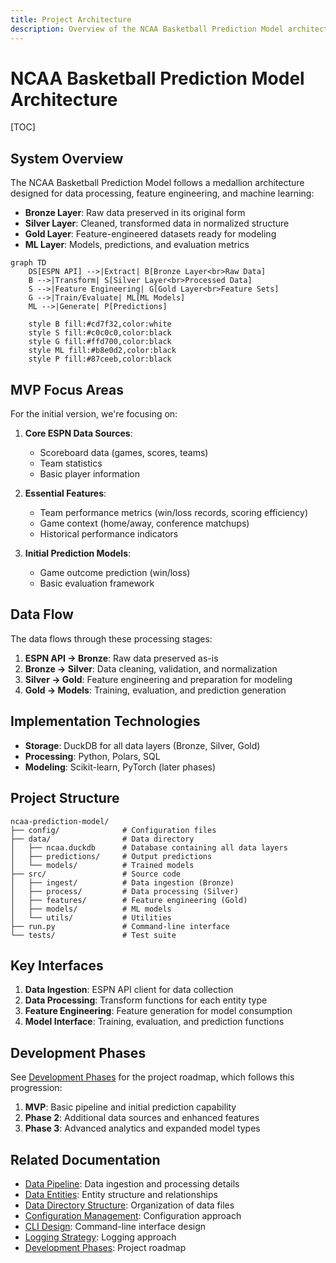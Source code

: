 ```yaml
---
title: Project Architecture
description: Overview of the NCAA Basketball Prediction Model architecture
---
```


# NCAA Basketball Prediction Model Architecture

[TOC]

## System Overview

The NCAA Basketball Prediction Model follows a medallion architecture designed for data processing, feature engineering, and machine learning:

- **Bronze Layer**: Raw data preserved in its original form
- **Silver Layer**: Cleaned, transformed data in normalized structure
- **Gold Layer**: Feature-engineered datasets ready for modeling
- **ML Layer**: Models, predictions, and evaluation metrics

```mermaid
graph TD
    DS[ESPN API] -->|Extract| B[Bronze Layer<br>Raw Data]
    B -->|Transform| S[Silver Layer<br>Processed Data]
    S -->|Feature Engineering| G[Gold Layer<br>Feature Sets]
    G -->|Train/Evaluate| ML[ML Models]
    ML -->|Generate| P[Predictions]

    style B fill:#cd7f32,color:white
    style S fill:#c0c0c0,color:black
    style G fill:#ffd700,color:black
    style ML fill:#b8e0d2,color:black
    style P fill:#87ceeb,color:black
```

## MVP Focus Areas

For the initial version, we're focusing on:

1. **Core ESPN Data Sources**:
   - Scoreboard data (games, scores, teams)
   - Team statistics
   - Basic player information

2. **Essential Features**:
   - Team performance metrics (win/loss records, scoring efficiency)
   - Game context (home/away, conference matchups)
   - Historical performance indicators

3. **Initial Prediction Models**:
   - Game outcome prediction (win/loss)
   - Basic evaluation framework

## Data Flow

The data flows through these processing stages:

1. **ESPN API → Bronze**: Raw data preserved as-is
2. **Bronze → Silver**: Data cleaning, validation, and normalization
3. **Silver → Gold**: Feature engineering and preparation for modeling
4. **Gold → Models**: Training, evaluation, and prediction generation

## Implementation Technologies

- **Storage**: DuckDB for all data layers (Bronze, Silver, Gold)
- **Processing**: Python, Polars, SQL
- **Modeling**: Scikit-learn, PyTorch (later phases)

## Project Structure

```
ncaa-prediction-model/
├── config/              # Configuration files
├── data/                # Data directory
│   ├── ncaa.duckdb      # Database containing all data layers
│   ├── predictions/     # Output predictions
│   └── models/          # Trained models
├── src/                 # Source code
│   ├── ingest/          # Data ingestion (Bronze)
│   ├── process/         # Data processing (Silver)
│   ├── features/        # Feature engineering (Gold)
│   ├── models/          # ML models
│   └── utils/           # Utilities
├── run.py               # Command-line interface
└── tests/               # Test suite
```

## Key Interfaces

1. **Data Ingestion**: ESPN API client for data collection
2. **Data Processing**: Transform functions for each entity type
3. **Feature Engineering**: Feature generation for model consumption
4. **Model Interface**: Training, evaluation, and prediction functions

## Development Phases

See [Development Phases](development-phases.md) for the project roadmap, which follows this progression:

1. **MVP**: Basic pipeline and initial prediction capability
2. **Phase 2**: Additional data sources and enhanced features
3. **Phase 3**: Advanced analytics and expanded model types

## Related Documentation

- [Data Pipeline](data-pipeline.md): Data ingestion and processing details
- [Data Entities](data-entities.md): Entity structure and relationships
- [Data Directory Structure](data-directory-structure.md): Organization of data files
- [Configuration Management](configuration-management.md): Configuration approach
- [CLI Design](cli-design.md): Command-line interface design
- [Logging Strategy](logging-strategy.md): Logging approach
- [Development Phases](development-phases.md): Project roadmap
